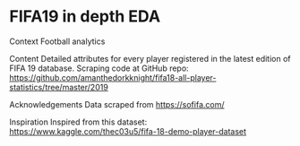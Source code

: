 # FIFA19 in depth EDA

Context
Football analytics

Content
Detailed attributes for every player registered in the latest edition of FIFA 19 database.
Scraping code at GitHub repo: https://github.com/amanthedorkknight/fifa18-all-player-statistics/tree/master/2019

Acknowledgements
Data scraped from https://sofifa.com/

Inspiration
Inspired from this dataset: https://www.kaggle.com/thec03u5/fifa-18-demo-player-dataset
